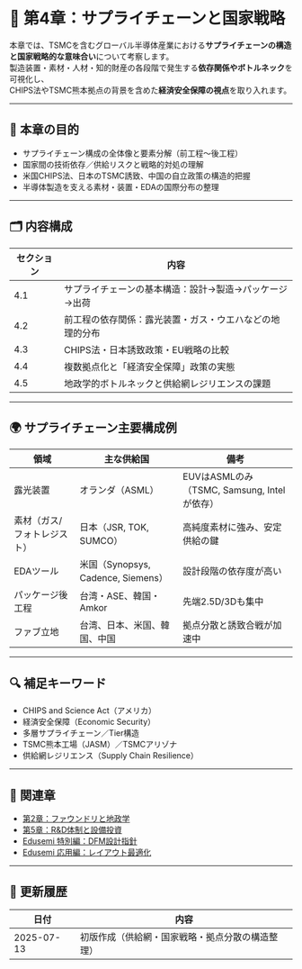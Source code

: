 # 🔗 第4章：サプライチェーンと国家戦略

本章では、TSMCを含むグローバル半導体産業における**サプライチェーンの構造と国家戦略的な意味合い**について考察します。  
製造装置・素材・人材・知的財産の各段階で発生する**依存関係やボトルネック**を可視化し、  
CHIPS法やTSMC熊本拠点の背景を含めた**経済安全保障の視点**を取り入れます。

---

## 🧭 本章の目的

- サプライチェーン構成の全体像と要素分解（前工程〜後工程）
- 国家間の技術依存／供給リスクと戦略的対処の理解
- 米国CHIPS法、日本のTSMC誘致、中国の自立政策の構造的把握
- 半導体製造を支える素材・装置・EDAの国際分布の整理

---

## 🗂 内容構成

| セクション | 内容 |
|------------|------|
| 4.1 | サプライチェーンの基本構造：設計→製造→パッケージ→出荷 |
| 4.2 | 前工程の依存関係：露光装置・ガス・ウエハなどの地理的分布 |
| 4.3 | CHIPS法・日本誘致政策・EU戦略の比較 |
| 4.4 | 複数拠点化と「経済安全保障」政策の実態 |
| 4.5 | 地政学的ボトルネックと供給網レジリエンスの課題 |

---

## 🌍 サプライチェーン主要構成例

| 領域 | 主な供給国 | 備考 |
|------|------------|------|
| 露光装置 | オランダ（ASML） | EUVはASMLのみ（TSMC, Samsung, Intelが依存） |
| 素材（ガス/フォトレジスト） | 日本（JSR, TOK, SUMCO） | 高純度素材に強み、安定供給の鍵 |
| EDAツール | 米国（Synopsys, Cadence, Siemens） | 設計段階の依存度が高い |
| パッケージ後工程 | 台湾・ASE、韓国・Amkor | 先端2.5D/3Dも集中 |
| ファブ立地 | 台湾、日本、米国、韓国、中国 | 拠点分散と誘致合戦が加速中 |

---

## 🔍 補足キーワード

- CHIPS and Science Act（アメリカ）
- 経済安全保障（Economic Security）
- 多層サプライチェーン／Tier構造
- TSMC熊本工場（JASM）／TSMCアリゾナ
- 供給網レジリエンス（Supply Chain Resilience）

---

## 📎 関連章

- [第2章：ファウンドリと地政学](../chapter2_geopolitics/README.md)
- [第5章：R&D体制と設備投資](../chapter5_rdi_investment/README.md)
- [Edusemi 特別編：DFM設計指針](https://github.com/Samizo-AITL/Edusemi-v4x/blob/main/f_chapter5_dfm/README.md)
- [Edusemi 応用編：レイアウト最適化](https://github.com/Samizo-AITL/Edusemi-v4x/blob/main/d_chapter4_layout_optimization/README.md)

---

## 📅 更新履歴

| 日付 | 内容 |
|------|------|
| 2025-07-13 | 初版作成（供給網・国家戦略・拠点分散の構造整理） |
